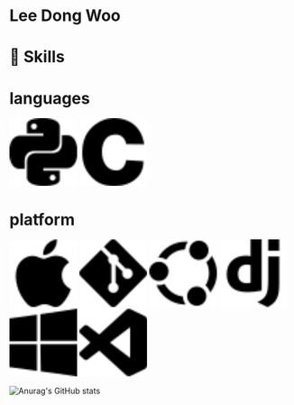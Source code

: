 # Lee Dong Woo

# 🦾 Skills
# languages

<img src="./icon/python.svg" alt="python" height="120" width="120">  <img src="./icon/c.svg" alt="c" height="120" width="120">

# platform
<img src="./icon/apple.svg" alt="apple" height="120" width="120"> <img src="./icon/git.svg" height="120" width="120"> 
<img src="./icon/ubuntu.svg" height="120" width="120"> <img src="./icon/django.svg" alt="django" height="120" width="120"> 
<img src="./icon/windows.svg" height="120" width="120">  <img src="./icon/visualstudiocode.svg" height="120" width="120">
 </h1>

![Anurag's GitHub stats](https://github-readme-stats.vercel.app/api?username=moveright1231&show_icons=true&theme=radical)

<!--
**moveright1231/moveright1231** is a ✨ _special_ ✨ repository because its `README.md` (this file) appears on your GitHub profile.

Here are some ideas to get you started:

- 🔭 I’m currently working on ...
- 🌱 I’m currently learning ...
- 👯 I’m looking to collaborate on ...
- 🤔 I’m looking for help with ...
- 💬 Ask me about ...
- 📫 How to reach me: ...
- 😄 Pronouns: ...
- ⚡ Fun fact: ...
-->
